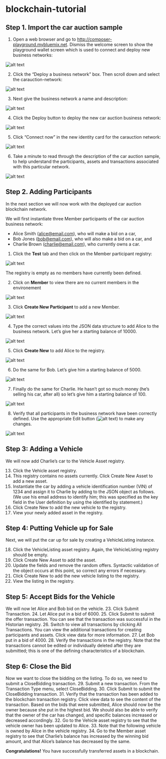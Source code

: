 # blockchain-tutorial


## Step 1. Import the car auction sample
1. Open a web browser and go to http://composer-playground.mybluemix.net. Dismiss the welcome
screen to show the playground wallet screen which is used to connect and deploy new business
networks:

![alt text](https://github.com/clingeric/blockchain-tutorial/blob/master/img/1.PNG)

2. Click the “Deploy a business network” box. Then scroll down and select the carauction-network:

![alt text](https://github.com/clingeric/blockchain-tutorial/blob/master/img/2.PNG)

3. Next give the business network a name and description:

![alt text](https://github.com/clingeric/blockchain-tutorial/blob/master/img/3.PNG)

4. Click the Deploy button to deploy the new car auction business network:

![alt text](https://github.com/clingeric/blockchain-tutorial/blob/master/img/4.PNG)

5. Click “Connect now” in the new identity card for the carauction network:

![alt text](https://github.com/clingeric/blockchain-tutorial/blob/master/img/5.PNG)

6. Take a minute to read through the description of the car auction sample, to help understand the
participants, assets and transactions associated with this particular network.

![alt text](https://github.com/clingeric/blockchain-tutorial/blob/master/img/6.PNG)

## Step 2. Adding Participants
In the next section we will now work with the deployed car auction blockchain network.

We will first instantiate three Member participants of the car auction business network:

* Alice Smith (alice@email.com), who will make a bid on a car,
* Bob Jones (bob@email.com), who will also make a bid on a car, and
* Charlie Brown (charlie@email.com), who currently owns a car.

1. Click the **Test** tab and then click on the Member participant registry:

![alt text](https://github.com/clingeric/blockchain-tutorial/blob/master/img/7.PNG)

The registry is empty as no members have currently been defined.

2. Click on **Member** to view there are no current members in the environement

![alt text](https://github.com/clingeric/blockchain-tutorial/blob/master/img/8.PNG)

3. Click **Create New Participant** to add a new Member.

![alt text](https://github.com/clingeric/blockchain-tutorial/blob/master/img/9.PNG)

4. Type the correct values into the JSON data structure to add Alice to the business network. Let’s give her a starting balance of 10000.

![alt text](https://github.com/clingeric/blockchain-tutorial/blob/master/img/10.PNG)

5. Click **Create New** to add Alice to the registry.

![alt text](https://github.com/clingeric/blockchain-tutorial/blob/master/img/11.PNG)

6. Do the same for Bob. Let’s give him a starting balance of 5000.

![alt text](https://github.com/clingeric/blockchain-tutorial/blob/master/img/12.PNG)

7. Finally do the same for Charlie. He hasn’t got so much money (he’s selling his car, after all) so let’s give him a starting balance of 100.

![alt text](https://github.com/clingeric/blockchain-tutorial/blob/master/img/14.PNG)

8. Verify that all participants in the business network have been correctly defined. Use the appropriate Edit button (![alt text](https://github.com/clingeric/blockchain-tutorial/blob/master/img/16.PNG)) to make any changes.

![alt text](https://github.com/clingeric/blockchain-tutorial/blob/master/img/17.PNG)

## Step 3: Adding a Vehicle

We will now add Charlie’s car to the Vehicle Asset registry.

13. Click the Vehicle asset registry.
14. This registry contains no assets currently. Click Create New Asset to add a new asset.
15. Instantiate the car by adding a vehicle identification number (VIN) of 1234 and assign it to Charlie by adding to the JSON object as follows. (We use his email address to identify him; this was specified as the key field in the User definition by using the identified by statement.)
16. Click Create New to add the new vehicle to the registry.
17. View your newly added asset in the registry.

## Step 4: Putting Vehicle up for Sale

Next, we will put the car up for sale by creating a VehicleListing instance.

18. Click the VehicleListing asset registry. Again, the VehicleListing registry should be empty.
19. Click Create New Asset to add the asset.
20. Update the fields and remove the random offers. Syntactic validation of the object occurs at this
point, so correct any errors if necessary.
21. Click Create New to add the new vehicle listing to the registry.
22. View the listing in the registry.

## Step 5: Accept Bids for the Vehicle

We will now let Alice and Bob bid on the vehicle.
23. Click Submit Transaction.
24. Let Alice put in a bid of 6000.
25. Click Submit to submit the offer transaction.
You can see that the transaction was successful in the Historian registry.
26. Switch to view all transactions by clicking All Transactions.
You can view the additional transactions for creating participants and assets. Click view data for
more information.
27. Let Bob put in a bid of 4000.
28. Verify the transactions in the registry.
Note that the transactions cannot be edited or individually deleted after they are submitted; this is one of the defining characteristics of a blockchain.

## Step 6: Close the Bid

Now we want to close the bidding on the listing. To do so, we need to submit a CloseBidding transaction.
29. Submit a new transaction. From the Transaction Type menu, select CloseBidding.
30. Click Submit to submit the CloseBidding transaction.
31. Verify that the transaction has been added to the blockchain transaction registry. Click view data to see the content of the transaction.
Based on the bids that were submitted, Alice should now be the owner because she put in the highest bid. We should also be able to verify that the owner of the car has changed, and specific balances increased or decreased accordingly.
32. Go to the Vehicle asset registry to see that the vehicle owner has been updated to Alice.
33. Note that the following vehicle is owned by Alice in the vehicle registry.
34. Go to the Member asset registry to see that Charlie’s balance has increased by the winning bid amount, and that Alice’s balance has decreased by the same.

**Congratulations!** You have successfully transferred assets in a blockchain.


